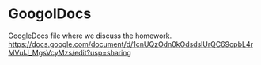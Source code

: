 # GoogolDocs

GoogleDocs file where we discuss the homework.
https://docs.google.com/document/d/1cnUQzOdn0kOdsdslUrQC69opbL4rMVuIJ_MgsVcyMzs/edit?usp=sharing
